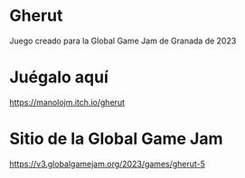 # Gherut
Juego creado para la Global Game Jam de Granada de 2023

# Juégalo aquí
https://manolojm.itch.io/gherut

# Sitio de la Global Game Jam
https://v3.globalgamejam.org/2023/games/gherut-5
